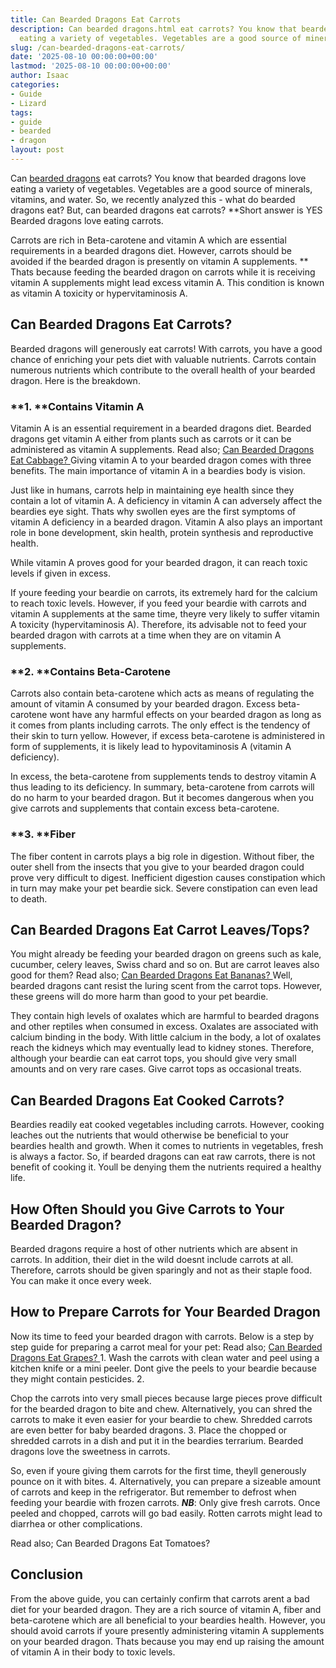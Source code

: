 ```yaml
---
title: Can Bearded Dragons Eat Carrots
description: Can bearded dragons.html eat carrots? You know that bearded dragons love
  eating a variety of vegetables. Vegetables are a good source of minerals, vitamins,...
slug: /can-bearded-dragons-eat-carrots/
date: '2025-08-10 00:00:00+00:00'
lastmod: '2025-08-10 00:00:00+00:00'
author: Isaac
categories:
- Guide
- Lizard
tags:
- guide
- bearded
- dragon
layout: post
---
```

Can [bearded dragons](http://avianexotichospital.com/bearded-[dragon](https://pestpolicy.com/can-bearded-dragons-eat-apples/).html) eat carrots? You know that bearded dragons love eating a variety of vegetables. Vegetables are a good source of minerals, vitamins, and water. So, we recently analyzed this - what do bearded dragons eat? But, can bearded dragons eat carrots? **Short answer is YES Bearded dragons love eating carrots.

Carrots are rich in Beta-carotene and vitamin A which are essential requirements in a bearded dragons diet. However, carrots should be avoided if the bearded dragon is presently on vitamin A supplements. ** Thats because feeding the bearded dragon on carrots while it is receiving vitamin A supplements might lead excess vitamin A. This condition is known as vitamin A toxicity or hypervitaminosis A.

##  **Can Bearded Dragons Eat Carrots?**

Bearded dragons will generously eat carrots! With carrots, you have a good chance of enriching your pets diet with valuable nutrients. Carrots contain numerous nutrients which contribute to the overall health of your bearded dragon. Here is the breakdown.

###  **1. ****Contains Vitamin A**

Vitamin A is an essential requirement in a bearded dragons diet. Bearded dragons get vitamin A either from plants such as carrots or it can be administered as vitamin A supplements. Read also; [Can Bearded Dragons Eat Cabbage? ](https://pestpolicy.com/can-bearded-dragons-eat-cabbage/)Giving vitamin A to your bearded dragon comes with three benefits. The main importance of vitamin A in a beardies body is vision.

Just like in humans, carrots help in maintaining eye health since they contain a lot of vitamin A. A deficiency in vitamin A can adversely affect the beardies eye sight. Thats why swollen eyes are the first symptoms of vitamin A deficiency in a bearded dragon. Vitamin A also plays an important role in bone development, skin health, protein synthesis and reproductive health.

While vitamin A proves good for your bearded dragon, it can reach toxic levels if given in excess.

If youre feeding your beardie on carrots, its extremely hard for the calcium to reach toxic levels. However, if you feed your beardie with carrots and vitamin A supplements at the same time, theyre very likely to suffer vitamin A toxicity (hypervitaminosis A). Therefore, its advisable not to feed your bearded dragon with carrots at a time when they are on vitamin A supplements.

###  **2. ****Contains Beta-Carotene**

Carrots also contain beta-carotene which acts as means of regulating the amount of vitamin A consumed by your bearded dragon. Excess beta-carotene wont have any harmful effects on your bearded dragon as long as it comes from plants including carrots. The only effect is the tendency of their skin to turn yellow. However, if excess beta-carotene is administered in form of supplements, it is likely lead to hypovitaminosis A (vitamin A deficiency).

In excess, the beta-carotene from supplements tends to destroy vitamin A thus leading to its deficiency. In summary, beta-carotene from carrots will do no harm to your bearded dragon. But it becomes dangerous when you give carrots and supplements that contain excess beta-carotene.

###  **3. ****Fiber**

The fiber content in carrots plays a big role in digestion. Without fiber, the outer shell from the insects that you give to your bearded dragon could prove very difficult to digest. Inefficient digestion causes constipation which in turn may make your pet beardie sick. Severe constipation can even lead to death.

##  **Can Bearded Dragons Eat Carrot Leaves/Tops?**

You might already be feeding your bearded dragon on greens such as kale, cucumber, celery leaves, Swiss chard and so on. But are carrot leaves also good for them? Read also; [Can Bearded Dragons Eat Bananas? ](https://pestpolicy.com/can-bearded-dragons-eat-bananas/)Well, bearded dragons cant resist the luring scent from the carrot tops. However, these greens will do more harm than good to your pet beardie.

They contain high levels of oxalates which are harmful to bearded dragons and other reptiles when consumed in excess. Oxalates are associated with calcium binding in the body. With little calcium in the body, a lot of oxalates reach the kidneys which may eventually lead to kidney stones. Therefore, although your beardie can eat carrot tops, you should give very small amounts and on very rare cases. Give carrot tops as occasional treats.

##  **Can Bearded Dragons Eat Cooked Carrots?**

Beardies readily eat cooked vegetables including carrots. However, cooking leaches out the nutrients that would otherwise be beneficial to your beardies health and growth. When it comes to nutrients in vegetables, fresh is always a factor. So, if bearded dragons can eat raw carrots, there is not benefit of cooking it. Youll be denying them the nutrients required a healthy life.

##  **How Often Should you Give Carrots to Your Bearded Dragon?**

Bearded dragons require a host of other nutrients which are absent in carrots. In addition, their diet in the wild doesnt include carrots at all. Therefore, carrots should be given sparingly and not as their staple food. You can make it once every week.

##  **How to Prepare Carrots for Your Bearded Dragon**

Now its time to feed your bearded dragon with carrots. Below is a step by step guide for preparing a carrot meal for your pet: Read also; [Can Bearded Dragons Eat Grapes? ](https://pestpolicy.com/can-bearded-dragons-eat-grapes/)1. Wash the carrots with clean water and peel using a kitchen knife or a mini peeler. Dont give the peels to your beardie because they might contain pesticides. 2.

Chop the carrots into very small pieces because large pieces prove difficult for the bearded dragon to bite and chew. Alternatively, you can shred the carrots to make it even easier for your beardie to chew. Shredded carrots are even better for baby bearded dragons. 3. Place the chopped or shredded carrots in a dish and put it in the beardies terrarium. Bearded dragons love the sweetness in carrots.

So, even if youre giving them carrots for the first time, theyll generously pounce on it with bites. 4. Alternatively, you can prepare a sizeable amount of carrots and keep in the refrigerator. But remember to defrost when feeding your beardie with frozen carrots. ***NB***: Only give fresh carrots. Once peeled and chopped, carrots will go bad easily. Rotten carrots might lead to diarrhea or other complications.

Read also; Can Bearded Dragons Eat Tomatoes?

##  **Conclusion**

From the above guide, you can certainly confirm that carrots arent a bad diet for your bearded dragon. They are a rich source of vitamin A, fiber and beta-carotene which are all beneficial to your beardies health. However, you should avoid carrots if youre presently administering vitamin A supplements on your bearded dragon. Thats because you may end up raising the amount of vitamin A in their body to toxic levels.
